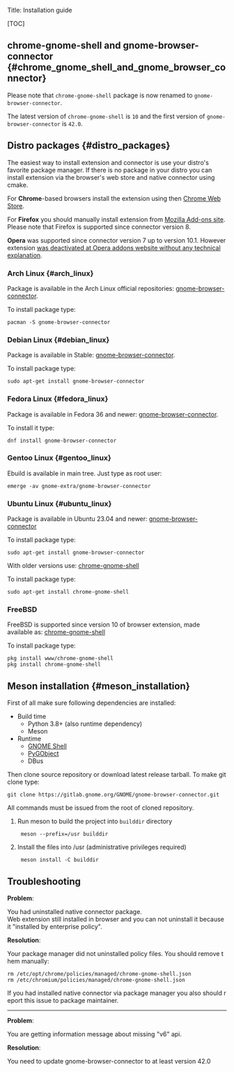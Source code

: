 Title: Installation guide

[TOC]

## chrome-gnome-shell and gnome-browser-connector {#chrome_gnome_shell_and_gnome_browser_connector}

Please note that `chrome-gnome-shell` package is now renamed to `gnome-browser-connector`.

The latest version of `chrome-gnome-shell` is `10` and the first version of `gnome-browser-connector` is `42.0`.

## Distro packages {#distro_packages}

The easiest way to install extension and connector is use your distro's favorite package manager. If there is no package in your distro you can install extension via the browser's web store and native connector using cmake.

For **Chrome**-based browsers install the extension using then [Chrome Web Store](https://chrome.google.com/webstore/detail/gnome-shell-integration/gphhapmejobijbbhgpjhcjognlahblep).

For **Firefox** you should manually install extension from [Mozilla Add-ons
site](https://addons.mozilla.org/firefox/addon/gnome-shell-integration/).
Please note that Firefox is supported since connector version 8.

**Opera** was supported since connector version 7 up to version 10.1. However extension [was deactivated at Opera addons website without any technical
explanation]({static}/images/opera-conversation.png).
&nbsp;

### Arch Linux {#arch_linux}

Package is available in the Arch Linux official repositories: [gnome-browser-connector](https://archlinux.org/packages/gnome-browser-connector).

To install package type:

    pacman -S gnome-browser-connector

### Debian Linux {#debian_linux}

Package is available in Stable: [gnome-browser-connector](https://tracker.debian.org/pkg/gnome-browser-connector).

To install package type:

    sudo apt-get install gnome-browser-connector

### Fedora Linux {#fedora_linux}

Package is available in Fedora 36 and newer: [gnome-browser-connector](https://packages.fedoraproject.org/pkgs/gnome-browser-connector/gnome-browser-connector/).

To install it type:

    dnf install gnome-browser-connector

### Gentoo Linux {#gentoo_linux}

Ebuild is available in main tree. Just type as root user:

    emerge -av gnome-extra/gnome-browser-connector

### Ubuntu Linux {#ubuntu_linux}

Package is available in Ubuntu 23.04 and newer: [gnome-browser-connector](https://launchpad.net/ubuntu/+source/gnome-browser-connector)

To install package type:

    sudo apt-get install gnome-browser-connector

With older versions use: [chrome-gnome-shell](https://launchpad.net/ubuntu/+source/chrome-gnome-shell)

To install package type:

    sudo apt-get install chrome-gnome-shell

### FreeBSD

FreeBSD is supported since version 10 of browser extension, made available as: [chrome-gnome-shell](https://www.freshports.org/www/chrome-gnome-shell/)

To install package type:

    pkg install www/chrome-gnome-shell
    pkg install chrome-gnome-shell

## Meson installation {#meson_installation}

First of all make sure following dependencies are installed:

-   Build time
    -   Python 3.8+ (also runtime dependency)
    -   Meson
-   Runtime
    -   [GNOME Shell](https://wiki.gnome.org/Projects/GnomeShell)
    -   [PyGObject](https://pygobject.gnome.org/)
    -   DBus

Then clone source repository or download latest release tarball. To make git clone type:

    git clone https://gitlab.gnome.org/GNOME/gnome-browser-connector.git

All commands must be issued from the root of cloned repository.

1. Run meson to build the project into `builddir` directory

        meson --prefix=/usr builddir

2. Install the files into /usr (administrative privileges required)

        meson install -C builddir

## Troubleshooting

**Problem**:

You had uninstalled native connector package.
Web extension still installed in browser and you can not uninstall it because it "installed by enterprise policy".

**Resolution**:

Your package manager did not uninstalled policy files. You should remove them manually:

```
rm /etc/opt/chrome/policies/managed/chrome-gnome-shell.json
rm /etc/chromium/policies/managed/chrome-gnome-shell.json
```

If you had installed native connector via package manager you also should report this issue to package maintainer.

------------------------------------------------------------------------

**Problem**:

You are getting information message about missing "v6" api.

**Resolution**:

You need to update gnome-browser-connector to at least version 42.0
